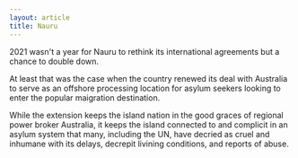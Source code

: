 ```yaml
---
layout: article
title: Nauru
---
```


2021 wasn't a year for Nauru to rethink its international agreements but a chance to double down.

At least that was the case when the country renewed its deal with Australia to serve as an offshore processing location for asylum seekers looking to enter the popular maigration destination.

While the extension keeps the island nation in the good graces of regional power broker Australia, it keeps the island connected to and complicit in an asylum system that many, including the UN, have decried as cruel and inhumane with its delays, decrepit livining conditions, and reports of abuse.
